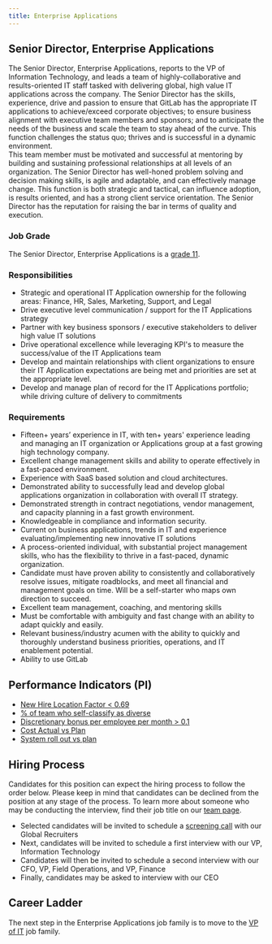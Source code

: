 ```yaml
---
title: Enterprise Applications
---
```


## Senior Director, Enterprise Applications

The Senior Director, Enterprise Applications, reports to the VP of Information Technology, and leads a team of highly-collaborative and results-oriented IT staff tasked with delivering global, high value IT applications across the company. The Senior Director has the skills, experience, drive and passion to ensure that GitLab has the appropriate IT applications to achieve/exceed corporate objectives; to ensure business alignment with executive team members and sponsors; and to anticipate the needs of the business and scale the team to stay ahead of the curve. This function challenges the status quo; thrives and is successful in a dynamic environment.  
This team member must be motivated and successful at mentoring by building and sustaining professional relationships at all levels of an organization. The Senior Director has well-honed problem solving and decision making skills, is agile and adaptable, and can effectively manage change. This function is both strategic and tactical, can influence adoption, is results oriented, and has a strong client service orientation. The Senior Director has the reputation for raising the bar in terms of quality and execution.  

### Job Grade

The Senior Director, Enterprise Applications is a [grade 11](https://about.gitlab.com/handbook/total-rewards/compensation/compensation-calculator/#gitlab-job-grades).

### Responsibilities

- Strategic and operational IT Application ownership for the following areas: Finance, HR, Sales, Marketing, Support, and Legal  
- Drive executive level communication / support for the IT Applications strategy  
- Partner with key business sponsors / executive stakeholders to deliver high value IT solutions  
- Drive operational excellence while leveraging KPI's to measure the success/value of the IT Applications team  
- Develop and maintain relationships with client organizations to ensure their IT Application expectations are being met and priorities are set at the appropriate level.  
- Develop and manage plan of record for the IT Applications portfolio; while driving culture of delivery to commitments  

### Requirements

- Fifteen+ years’ experience in IT, with ten+ years' experience leading and managing an IT organization or Applications group at a fast growing high technology company.  
- Excellent change management skills and ability to operate effectively in a fast-paced environment.  
- Experience with SaaS based solution and cloud architectures.  
- Demonstrated ability to successfully lead and develop global applications organization in collaboration with overall IT strategy.  
- Demonstrated strength in contract negotiations, vendor management, and capacity planning in a fast growth environment.  
- Knowledgeable in compliance and information security.  
- Current on business applications, trends in IT and experience evaluating/implementing new innovative IT solutions  
- A process-oriented individual, with substantial project management skills, who has the flexibility to thrive in a fast-paced, dynamic organization.  
- Candidate must have proven ability to consistently and collaboratively resolve issues, mitigate roadblocks, and meet all financial and management goals on time. Will be a self-starter who maps own direction to succeed.  
- Excellent team management, coaching, and mentoring skills  
- Must be comfortable with ambiguity and fast change with an ability to adapt quickly and easily.  
- Relevant business/industry acumen with the ability to quickly and thoroughly understand business priorities, operations, and IT enablement potential.
- Ability to use GitLab

## Performance Indicators (PI)

- [New Hire Location Factor < 0.69](https://about.gitlab.com/handbook/business-technology/metrics/#new-hire-location-factor--069)
- [% of team who self-classify as diverse](https://about.gitlab.com/handbook/business-technology/metrics/#percent--of-team-who-self-classify-as-diverse)
- [Discretionary bonus per employee per month > 0.1](https://about.gitlab.com/handbook/business-technology/metrics/#discretionary-bonus-per-employee-per-month--01)
- [Cost Actual vs Plan](https://about.gitlab.com/handbook/business-technology/metrics/#cost-actual-vs-plan)
- [System roll out vs plan](https://about.gitlab.com/handbook/business-technology/metrics/#system-roll-out-vs-plan)

## Hiring Process

Candidates for this position can expect the hiring process to follow the order below. Please keep in mind that candidates can be declined from the position at any stage of the process. To learn more about someone who may be conducting the interview, find their job title on our [team page](https://about.gitlab.com/company/team/).

- Selected candidates will be invited to schedule a [screening call](https://about.gitlab.com/handbook/hiring/#screening-call) with our Global Recruiters
- Next, candidates will be invited to schedule a first interview with our VP, Information Technology
- Candidates will then be invited to schedule a second interview with our CFO, VP, Field Operations, and VP, Finance
- Finally, candidates may be asked to interview with our CEO

## Career Ladder

The next step in the Enterprise Applications job family is to move to the [VP of IT](/job-families/finance/VP-Information-Technology) job family.

